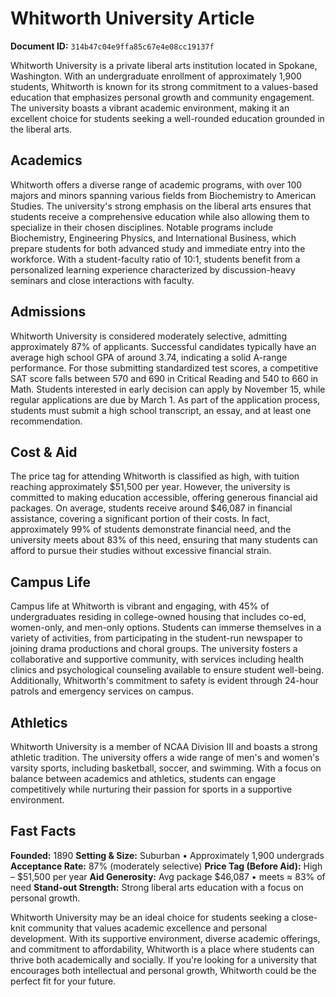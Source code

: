 # Whitworth University Article

**Document ID:** `314b47c04e9ffa85c67e4e08cc19137f`

Whitworth University is a private liberal arts institution located in Spokane, Washington. With an undergraduate enrollment of approximately 1,900 students, Whitworth is known for its strong commitment to a values-based education that emphasizes personal growth and community engagement. The university boasts a vibrant academic environment, making it an excellent choice for students seeking a well-rounded education grounded in the liberal arts.

## Academics
Whitworth offers a diverse range of academic programs, with over 100 majors and minors spanning various fields from Biochemistry to American Studies. The university's strong emphasis on the liberal arts ensures that students receive a comprehensive education while also allowing them to specialize in their chosen disciplines. Notable programs include Biochemistry, Engineering Physics, and International Business, which prepare students for both advanced study and immediate entry into the workforce. With a student-faculty ratio of 10:1, students benefit from a personalized learning experience characterized by discussion-heavy seminars and close interactions with faculty.

## Admissions
Whitworth University is considered moderately selective, admitting approximately 87% of applicants. Successful candidates typically have an average high school GPA of around 3.74, indicating a solid A-range performance. For those submitting standardized test scores, a competitive SAT score falls between 570 and 690 in Critical Reading and 540 to 660 in Math. Students interested in early decision can apply by November 15, while regular applications are due by March 1. As part of the application process, students must submit a high school transcript, an essay, and at least one recommendation.

## Cost & Aid
The price tag for attending Whitworth is classified as high, with tuition reaching approximately $51,500 per year. However, the university is committed to making education accessible, offering generous financial aid packages. On average, students receive around $46,087 in financial assistance, covering a significant portion of their costs. In fact, approximately 99% of students demonstrate financial need, and the university meets about 83% of this need, ensuring that many students can afford to pursue their studies without excessive financial strain.

## Campus Life
Campus life at Whitworth is vibrant and engaging, with 45% of undergraduates residing in college-owned housing that includes co-ed, women-only, and men-only options. Students can immerse themselves in a variety of activities, from participating in the student-run newspaper to joining drama productions and choral groups. The university fosters a collaborative and supportive community, with services including health clinics and psychological counseling available to ensure student well-being. Additionally, Whitworth's commitment to safety is evident through 24-hour patrols and emergency services on campus.

## Athletics
Whitworth University is a member of NCAA Division III and boasts a strong athletic tradition. The university offers a wide range of men's and women's varsity sports, including basketball, soccer, and swimming. With a focus on balance between academics and athletics, students can engage competitively while nurturing their passion for sports in a supportive environment.

## Fast Facts
**Founded:** 1890
**Setting & Size:** Suburban • Approximately 1,900 undergrads
**Acceptance Rate:** 87% (moderately selective)
**Price Tag (Before Aid):** High – $51,500 per year
**Aid Generosity:** Avg package $46,087 • meets ≈ 83% of need
**Stand-out Strength:** Strong liberal arts education with a focus on personal growth.

Whitworth University may be an ideal choice for students seeking a close-knit community that values academic excellence and personal development. With its supportive environment, diverse academic offerings, and commitment to affordability, Whitworth is a place where students can thrive both academically and socially. If you're looking for a university that encourages both intellectual and personal growth, Whitworth could be the perfect fit for your future.
